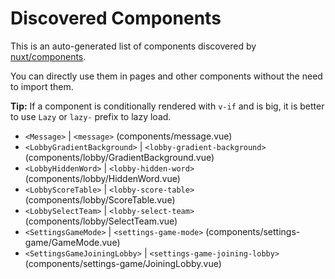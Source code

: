 # Discovered Components

This is an auto-generated list of components discovered by [nuxt/components](https://github.com/nuxt/components).

You can directly use them in pages and other components without the need to import them.

**Tip:** If a component is conditionally rendered with `v-if` and is big, it is better to use `Lazy` or `lazy-` prefix to lazy load.

- `<Message>` | `<message>` (components/message.vue)
- `<LobbyGradientBackground>` | `<lobby-gradient-background>` (components/lobby/GradientBackground.vue)
- `<LobbyHiddenWord>` | `<lobby-hidden-word>` (components/lobby/HiddenWord.vue)
- `<LobbyScoreTable>` | `<lobby-score-table>` (components/lobby/ScoreTable.vue)
- `<LobbySelectTeam>` | `<lobby-select-team>` (components/lobby/SelectTeam.vue)
- `<SettingsGameMode>` | `<settings-game-mode>` (components/settings-game/GameMode.vue)
- `<SettingsGameJoiningLobby>` | `<settings-game-joining-lobby>` (components/settings-game/JoiningLobby.vue)
